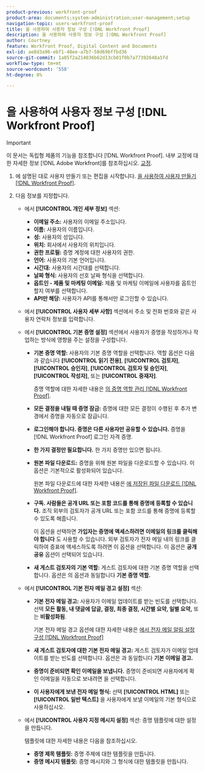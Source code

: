 ```yaml
---
product-previous: workfront-proof
product-area: documents;system-administration;user-management;setup
navigation-topic: users-workfront-proof
title: 을 사용하여 사용자 정보 구성 [!DNL Workfront Proof]
description: 을 사용하여 사용자 정보 구성 [!DNL Workfront Proof]
author: Courtney
feature: Workfront Proof, Digital Content and Documents
exl-id: ae8d3a96-ebf1-48ee-a7b7-50d69bffbd36
source-git-commit: 1a85f2a214036b62d13cb01f0b7a77392648a5fd
workflow-type: tm+mt
source-wordcount: '558'
ht-degree: 0%

---
```


# 을 사용하여 사용자 정보 구성 [!DNL Workfront Proof]

>[!IMPORTANT]
>
>이 문서는 독립형 제품의 기능을 참조합니다 [!DNL Workfront Proof]. 내부 교정에 대한 자세한 정보 [!DNL Adobe Workfront]를 참조하십시오. [교정](../../../review-and-approve-work/proofing/proofing.md).

1. 에 설명된 대로 사용자 만들기 또는 편집을 시작합니다. [을 사용하여 사용자 만들기 [!DNL Workfront Proof]](../../../workfront-proof/wp-mnguserscontacts/users/create-users.md).
1. 다음 정보를 지정합니다.

   * 에서 **[!UICONTROL 개인 세부 정보]** 섹션:

      * **이메일 주소:** 사용자의 이메일 주소입니다.
      * **이름:** 사용자의 이름입니다.
      * **성:** 사용자의 성입니다.
      * **위치:** 회사에서 사용자의 위치입니다.
      * **권한 프로필:** 증명 계정에 대한 사용자의 권한.
      * **언어:** 사용자의 기본 언어입니다.
      * **시간대:** 사용자의 시간대를 선택합니다.
      * **날짜 형식:** 사용자의 선호 날짜 형식을 선택합니다.
      * **옵트인 - 제품 및 마케팅 이메일:** 제품 및 마케팅 이메일에 사용자를 옵트인할지 여부를 선택합니다.
      * **API만 해당:** 사용자가 API를 통해서만 로그인할 수 있습니다.
   * 에서 **[!UICONTROL 사용자 세부 사항]** 섹션에서 주소 및 전화 번호와 같은 사용자 연락처 정보를 입력합니다.
   * 에서 **[!UICONTROL 기본 증명 설정]** 섹션에서 사용자가 증명을 작성하거나 작업하는 방식에 영향을 주는 설정을 구성합니다.

      * **기본 증명 역할:** 사용자의 기본 증명 역할을 선택합니다. 역할 옵션은 다음과 같습니다 **[!UICONTROL 읽기 전용]**, **[!UICONTROL 검토자]**, **[!UICONTROL 승인자]**, **[!UICONTROL 검토자 및 승인자]**, **[!UICONTROL 작성자]**, 또는 **[!UICONTROL 중재자]**.

         증명 역할에 대한 자세한 내용은 [의 증명 역할 관리 [!DNL Workfront Proof]](../../../workfront-proof/wp-work-proofsfiles/share-proofs-and-files/manage-proof-roles.md).

      * **모든 결정을 내릴 때 증명 잠금:** 증명에 대한 모든 결정이 수행된 후 추가 변경에서 증명을 자동으로 잠급니다.
      * **로그인해야 합니다. 증명은 다른 사용자만 공유할 수 있습니다.** 증명을 [!DNL Workfront Proof] 로그인 자격 증명.
      * **한 가지 결정만 필요합니다.** 한 가지 증명만 있으면 됩니다.
      * **원본 파일 다운로드:** 증명을 위해 원본 파일을 다운로드할 수 있습니다. 이 옵션은 기본적으로 활성화되어 있습니다.

         원본 파일 다운로드에 대한 자세한 내용은 [에 저장된 파일 다운로드 [!DNL Workfront Proof]](../../../workfront-proof/wp-work-proofsfiles/manage-your-work/download-files-stored.md).

         <!--      
        <li data-mc-conditions="QuicksilverOrClassic.Draft mode"><strong>Public sharing. The proof can be shared via a public URL or embedded code:</strong>Enables the user to share proofs via a public URL or embed code.<br>This option is enabled by default but is not available if the&nbsp;<strong>Login required</strong>option is selected.<br>For more information on sharing proofs, see "<a href="../../../workfront-proof/wp-work-proofsfiles/share-proofs-and-files/share-public-url.md" class="MCXref xref" xrefformat="{para}">Share the Public URL in Workfront Proof</a>."</li>      
        -->

      * **구독. 사람들은 공개 URL 또는 포함 코드를 통해 증명에 등록할 수 있습니다.** 조직 외부의 검토자가 공개 URL 또는 포함 코드를 통해 증명에 등록할 수 있도록 해줍니다.

         이 옵션을 선택하면 **가입자는 증명에 액세스하려면 이메일의 링크를 클릭해야 합니다** 도 사용할 수 있습니다. 외부 검토자가 전자 메일 내의 링크를 클릭하여 증표에 액세스하도록 하려면 이 옵션을 선택합니다.
이 옵션은 **공개 공유** 옵션이 선택되어 있습니다.

      * **새 게스트 검토자의 기본 역할:** 게스트 검토자에 대한 기본 증명 역할을 선택합니다. 옵션은 의 옵션과 동일합니다 **기본 증명 역할.**
   * 에서 **[!UICONTROL 기본 전자 메일 경고 설정]** 섹션:

      * **기본 전자 메일 경고:** 사용자가 이메일 업데이트를 받는 빈도를 선택합니다. 선택 **모든 활동, 내 댓글에 답글, 결정, 최종 결정, 시간별 요약, 일별 요약,** 또는 **비활성화됨**.

         기본 전자 메일 경고 옵션에 대한 자세한 내용은 [에서 전자 메일 알림 설정 구성 [!DNL Workfront Proof]](../../../workfront-proof/wp-emailsntfctns/email-alerts/config-email-notification-settings-wp.md)

      * **새 게스트 검토자에 대한 기본 전자 메일 경고:** 게스트 검토자가 이메일 업데이트를 받는 빈도를 선택합니다. 옵션은 과 동일합니다 **기본 이메일 경고.**

      * **증명이 준비되면 확인 이메일을 보냅니다.** 증명이 준비되면 사용자에게 확인 이메일을 자동으로 보내려면 을 선택합니다.
      * **이 사용자에게 보낸 전자 메일 형식:** 선택 **[!UICONTROL HTML]** 또는 **[!UICONTROL 일반 텍스트]** 을 사용자에게 보낼 이메일의 기본 형식으로 사용하십시오.
   * 에서 **[!UICONTROL 사용자 지정 메시지 설정]** 섹션: 증명 템플릿에 대한 설정을 만듭니다.

      템플릿에 대한 자세한 내용은 다음을 참조하십시오.

      * **증명 제목 템플릿:** 증명 주제에 대한 템플릿을 만듭니다.
      * **증명 메시지 템플릿:** 증명 메시지와 그 형식에 대한 템플릿을 만듭니다.
